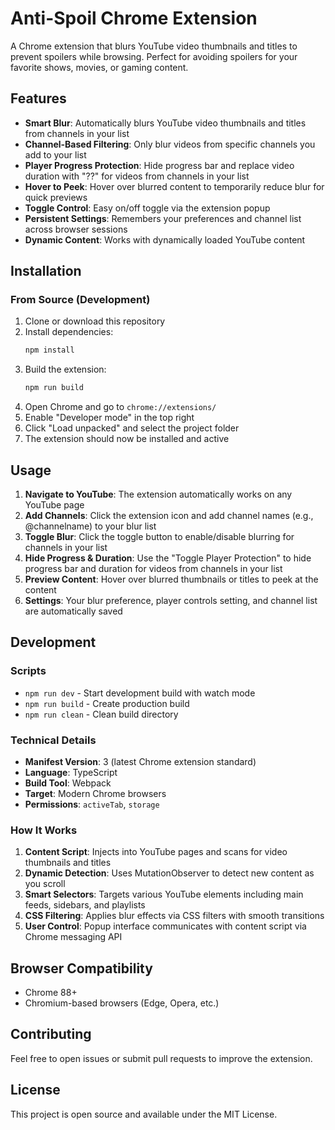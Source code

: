 # Anti-Spoil Chrome Extension

A Chrome extension that blurs YouTube video thumbnails and titles to prevent spoilers while browsing. Perfect for avoiding spoilers for your favorite shows, movies, or gaming content.

## Features

- **Smart Blur**: Automatically blurs YouTube video thumbnails and titles from channels in your list
- **Channel-Based Filtering**: Only blur videos from specific channels you add to your list  
- **Player Progress Protection**: Hide progress bar and replace video duration with "??" for videos from channels in your list
- **Hover to Peek**: Hover over blurred content to temporarily reduce blur for quick previews
- **Toggle Control**: Easy on/off toggle via the extension popup
- **Persistent Settings**: Remembers your preferences and channel list across browser sessions
- **Dynamic Content**: Works with dynamically loaded YouTube content

## Installation

### From Source (Development)

1. Clone or download this repository
2. Install dependencies:
   ```bash
   npm install
   ```
3. Build the extension:
   ```bash
   npm run build
   ```
4. Open Chrome and go to `chrome://extensions/`
5. Enable "Developer mode" in the top right
6. Click "Load unpacked" and select the project folder
7. The extension should now be installed and active

## Usage

1. **Navigate to YouTube**: The extension automatically works on any YouTube page
2. **Add Channels**: Click the extension icon and add channel names (e.g., @channelname) to your blur list
3. **Toggle Blur**: Click the toggle button to enable/disable blurring for channels in your list
4. **Hide Progress & Duration**: Use the "Toggle Player Protection" to hide progress bar and duration for videos from channels in your list
5. **Preview Content**: Hover over blurred thumbnails or titles to peek at the content
6. **Settings**: Your blur preference, player controls setting, and channel list are automatically saved

## Development

### Scripts

- `npm run dev` - Start development build with watch mode
- `npm run build` - Create production build
- `npm run clean` - Clean build directory

### Technical Details

- **Manifest Version**: 3 (latest Chrome extension standard)
- **Language**: TypeScript
- **Build Tool**: Webpack
- **Target**: Modern Chrome browsers
- **Permissions**: `activeTab`, `storage`

### How It Works

1. **Content Script**: Injects into YouTube pages and scans for video thumbnails and titles
2. **Dynamic Detection**: Uses MutationObserver to detect new content as you scroll
3. **Smart Selectors**: Targets various YouTube elements including main feeds, sidebars, and playlists
4. **CSS Filtering**: Applies blur effects via CSS filters with smooth transitions
5. **User Control**: Popup interface communicates with content script via Chrome messaging API

## Browser Compatibility

- Chrome 88+
- Chromium-based browsers (Edge, Opera, etc.)

## Contributing

Feel free to open issues or submit pull requests to improve the extension.

## License

This project is open source and available under the MIT License.
